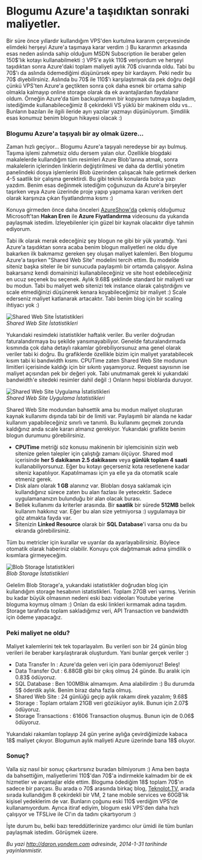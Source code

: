 # Blogumu Azure'a taşıdıktan sonraki maliyetler. 

Bir süre önce yıllardır kullandığım VPS'den kurtulma kararım
çerçevesinde elimdeki herşeyi Azure'a taşımaya karar verdim :) Bu
kararımın arkasında esas neden aslında sahip olduğum MSDN Subscription
ile beraber gelen 150\$'lık kotayı kullanabilmekti :) VPS'e aylık 110\$
veriyordum ve herşeyi taşıdıktan sonra Azure'daki toplam maliyeti aylık
70\$ civarında oldu. Tabi bu 70\$'ı da aslında ödemediğimi düşünürsek
epey bir kardayım. Peki nedir bu 70\$ diyebilirsiniz. Aslında bu 70\$
ile 110\$'ı karşılaştırmak da pek doğru değil çünkü VPS'ten Azure'a
geçtikten sonra çok daha esnek bir ortama sahip olmakla kalmayıp online
storage olarak da ek avantajlardan faydalanır oldum. Örneğin Azure'da
tüm backuplarımın bir kopyasını tutmaya başladım, istediğimde
kullanabileceğimiz 8 çekirdekli VS yüklü bir makinem oldu vs... Bunların
bazıları ile ilgili ileride ayrı yazılar yazmayı düşünüyorum. Şimdilik
esas konumuz benim blogun hikayesi olacak :)

### Blogumu Azure'a taşıyalı bir ay olmak üzere... 

Zaman hızlı geçiyor... Blogumu Azure'a taşıyalı neredeyse bir ayı
bulmuş. Taşıma işlemi zahmetsiz oldu dersem yalan olur. Özellikle
blogdaki makalelerde kullandığım tüm resimleri Azure Blob'larına atmak,
sonra makalelerin içlerinden linklerin değiştirilmesi ve daha da
dertlisi yönetim panelindeki dosya işlemlerini Blob üzerinden çalışacak
hale getirmek derken 4-5 saatlik bir çalışma gerektirdi. Bu gibi teknik
konularda bolca yazı yazdım. Benim esas değinmek istediğim çoğunuzun da
Azure'a birşeyler taşırken veya Azure üzerinde proje yapıp yapmama
kararı verirken dert olarak karşınıza çıkan fiyatlandırma kısmı :)

Konuya girmeden önce daha önceleri
[AzureShow'da](http://www.azureshow.com) çekmiş olduğumuz Microsoft'tan
**Hakan Eren** ile **Azure Fiyatlandırma** videosunu da yukarıda
paylaşmak istedim. İzleyebilenler için güzel bir kaynak olacaktır diye
tahmin ediyorum.

Tabi ilk olarak merak edeceğiniz şey blogun ne gibi bir yük yarattığı.
Yani Azure'a taşıdıktan sonra acaba benim blogun maliyetleri ne oldu
diye bakarken ilk bakmamız gereken şey oluşan maliyet kalemleri. Ben
blogumu Azure'a taşırken "Shared Web Site" modelini tercih ettim. Bu
modelde siteniz başka siteler ile bir sunucuda paylaşımlı bir ortamda
çalışıyor. Aslına bakarsanız kendi domaininizi kullanabileceğiniz ve
site host edebileceğiniz en ucuz seçenek bu seçenek. Aylık 9.68\$
şeklinde standard bir maliyeti var bu modun. Tabi bu maliyet web
sitenizi tek instance olarak çalıştırdığını ve scale etmediğinizi
düşünerek kenara koyabileceğimiz bir maliyet :) Scale ederseniz maliyet
katlanarak artacaktır. Tabi benim blog için bir scaling ihtiyacı yok :)

![Shared Web Site
İstatistikleri](../media/blogumu_azure_a_tasidiktan_sonraki_maliyetler/stat1.gif)\
*Shared Web Site İstatistikleri*

Yukarıdaki resimdeki istatistikler haftalık veriler. Bu veriler doğrudan
faturalandırmaya bu şekilde yansımayabiliyor. Genelde faturalandırmada
kısmında çok daha detaylı rakamlar görebiliyorsunuz ama genel olarak
veriler tabi ki doğru. Bu grafiklerde özellikle bizim için maliyet
yaratabilecek kısım tabi ki bandwidth kısmı. CPUTime zaten Shared Web
Site modunun limitleri içerisinde kaldığı için bir sıkıntı yaşamıyoruz.
Request sayısının ise maliyet açısından pek bir değeri yok. Tabi
unutmamak gerek ki yukarıdaki bandwidth'e sitedeki resimler dahil değil
:) Onların hepsi bloblarda duruyor.

![Shared Web Site Uygulama
İstatistikleri](../media/blogumu_azure_a_tasidiktan_sonraki_maliyetler/stat3.gif)\
*Shared Web Site Uygulama İstatistikleri*

Shared Web Site modundan bahsettik ama bu modun maliyet oluşturan kaynak
kullanımı dışında tabi bir de limiti var. Paylaşımlı bir alanda ne kadar
kullanım yapabileceğiniz sınırlı ve tanımlı. Bu kullanımı geçmek zorunda
kaldığınız anda scale kararı almanız gerekiyor. Yukarıdaki grafikte
benim blogun durumunu görebilirsiniz.

-   **CPUTime** metriği söz konusu makinenin bir işlemcisinin sizin web
    sitenize gelen talepler için çalıştığı zamanı ölçüyor. Shared mod
    içerisinde **her 5 dakikanın 2.5 dakikasını** veya **günlük toplam 4
    saati** kullanabiliyorsunuz. Eğer bu kotayı geçerseniz kota
    resetlenene kadar siteniz kapatılıyor. Kapatılmaması için ya elle ya
    da otomatik scale etmeniz gerek.
-   Disk alanı olarak **1 GB** alanınız var. Blobları dosya saklamak
    için kullandığınız sürece zaten bu alan fazlası ile yetecektir.
    Sadece uygulamananızın bulunduğu bir alan olacak burası.
-   Bellek kullanımı da kriterler arasında. Bir **saatlik** bir sürede
    **512MB** bellek kullanım hakkınız var. Eğer bu alan size yetmiyorsa
    :) uygulamaya bir göz atmakta fayda var.
-   Sitenizin **Linked Resource** olarak bir **SQL Database**'i varsa
    onu da bu ekranda görebilirsiniz.

Tüm bu metricler için kurallar ve uyarılar da ayarlayabilirsiniz.
Böylece otomatik olarak haberiniz olabilir. Konuyu çok dağıtmamak adına
şimdilik o kısımlara girmeyeceğim.

![Blob Storage
İstatistikleri](../media/blogumu_azure_a_tasidiktan_sonraki_maliyetler/stat2.gif)\
*Blob Storage İstatistikleri*

Gelelim Blob Storage'a, yukarıdaki istatistikler doğrudan blog için
kullandığım storage hesabının istatistikleri. Toplam 27GB veri varmış.
Verinin bu kadar büyük olmasının nedeni eski bazı videoları Youtube
yerine bloguma koymuş olmam :) Onları da eski linkleri kırmamak adına
taşıdım. Storage tarafında toplam sakladığımız veri, API Transaction ve
bandwidth için ödeme yapacağız.

### Peki maliyet ne oldu? 

Maliyet kalemlerini tek tek toparlayalım. Bu verileri son bir 24 günün
blog verileri ile beraber karşılaştırarak oluşturdum. Yani bunlar gerçek
veriler :)

-   Data Transfer In : Azure'da gelen veri için para ödemiyoruz! Beleş!
-   Data Transfer Out : 6.88GB gibi bir çıkış olmuş 24 günde. Bu aralık
    için 0.83\$ ödüyoruz.
-   SQL Database : Ben 100MBlık almamışım. Ama alabilirdim :) Bu durumda
    5\$ öderdik aylık. Benim biraz daha fazla olmuş.
-   Shared Web Site : 24 günlüğü geçip aylık rakamı direk yazalım;
    9.68\$
-   Storage : Toplam ortalam 21GB veri gözüküyor aylık. Bunun için
    2.07\$ ödüyoruz.
-   Storage Transactions : 61606 Transaction oluşmuş. Bunun için de
    0.06\$ ödüyoruz.

Yukarıdaki rakamları toplayıp 24 gün yerine aylığa çevirdiğimizde kabaca
18\$ maliyet çıkıyor. Blogumun aylık maliyeti Azure üzerinde bana 18\$
oluyor.

### Sonuç? 

Valla siz nasıl bir sonuç çıkartırsınız buradan bilmiyorum :) Ama ben
başta da bahsettiğim, maliyetlerimi 110\$'dan 70\$'a indirmekle kalmadım
bir de ek hizmetler ve avantajlar elde ettim. Bloguma ödediğim 18\$
toplam 70\$'ın sadece bir parçası. Bu arada o 70\$ arasında birkaç blog,
[Teknolot.TV](http://www.teknolot.tv), arada sırada kullandığım 8
çekirdekli bir VM, 2 tane mobile services ve 60GB'lık kişisel yedeklerim
de var. Bunların çoğunu eski 110\$ verdiğim VPS'de kullanamıyordum.
Ayrıca itiraf ediyim, blogum eski VPS'den daha hızlı çalışıyor ve
TFSLive ile CI'ın da tadını çıkartıyorum :)

İşte durum bu, belki bazı tereddütlerinize yardımcı olur ümidi ile tüm
bunları paylaşmak istedim. Görüşmek üzere.


*Bu yazi http://daron.yondem.com adresinde, 2014-1-31 tarihinde yayinlanmistir.*
